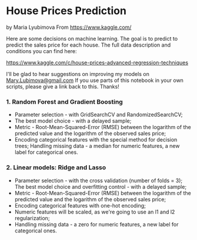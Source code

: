 # House Prices Prediction
by Maria Lyubimova
From https://www.kaggle.com/ 

Here are some decisions on machine learning. The goal is to predict to predict the sales price for each house. The full data description and conditions you can find here:

https://www.kaggle.com/c/house-prices-advanced-regression-techniques

I'll be glad to hear suggestions on improving my models on Mary.Lubimova@gmail.com 
If you use parts of this notebook in your own scripts, please give a link back to this. Thanks!


### 1. Random Forest and Gradient Boosting

- Parameter selection - with GridSearchCV and RandomizedSearchCV;
- The best model choice - with a delayed sample;
- Metric - Root-Mean-Squared-Error (RMSE) between the logarithm of the predicted value and the logarithm of the observed sales price;
- Encoding categorical features with the special method for decision trees;
Handling missing data - a median for numeric features, a new label for categorical ones.

### 2. Linear models: Ridge and Lasso
- Parameter selection - with the cross validation (number of folds = 3);
The best model choice and overfitting control - with a delayed sample;
- Metric - Root-Mean-Squared-Error (RMSE) between the logarithm of the predicted value and the logarithm of the observed sales price;
- Encoding categorical features with one-hot encoding;
- Numeric features will be scaled, as we're going to use an l1 and l2 regularization;
- Handling missing data - a zero for numeric features, a new label for categorical ones.


